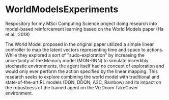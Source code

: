 # WorldModelsExperiments
Respository for my MSci Computing Science project doing research into model-based reinforcement learning based on the World Models paper (Ha et al., 2018)

The World Model proposed in the original paper utilized a simple linear controller to map the latent vectors representing time and space to actions. While they explored a sort of "sudo-exploration" by increasing the uncertainty of the Memory model (MDN-RNN) to simulate incredibly stochastic environments, the agent itself had no concept of exploration and would only ever perform the action specified by the linear mapping. This research seeks to explore combining the world model with traditional and state-of-the-art RL models (DQN, DDQN, A3C, Rainbow) and its impact on the robustness of the trained agent on the VizDoom TakeCover environment.
